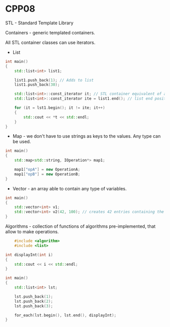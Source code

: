 # CPP08

STL - Standard Template Library

Containers - generic templated containers.

All STL container classes can use iterators.

-   List

```CPP
int main()
{
    std::list<int> list1;

    list1.push_back(1); // Adds to list
    list1.push_back(30);

    std::list<int>::const_iterator it; // STL container equivalent of a pointer
    std::list<int>::const_iterator ite = list1.end(); // list end position

    for (it = lst1.begin(); it != ite; it++)
    {
        std::cout << *t << std::endl;
    }
}
```
-   Map - we don't have to use strings as keys to the values. Any type can be used.

```CPP
int main()
{
    std::map<std::string, IOperation*> map1;

    map1["opA"] = new OperationA;
    map1["opB"] = new OperationB;
}
```

-   Vector - an array able to contain any type of variables.

```CPP
int main()
{
    std::vector<int> v1;
    std::vector<int> v2(42, 100); // creates 42 entries containing the value 100;
}
```

Algorithms - collection of functions of algorithms pre-implemented, that allow to make operations.

```CPP
    #include <algorithm>
    #include <list>

int displayInt(int i)
{
    std::cout << i << std::endl;
}

int main()
{
    std::list<int> lst;

    lst.push_back(1);
    lst.push_back(2);
    lst.push_back(3);

    for_each(lst.begin(), lst.end(), displayInt);
}
```